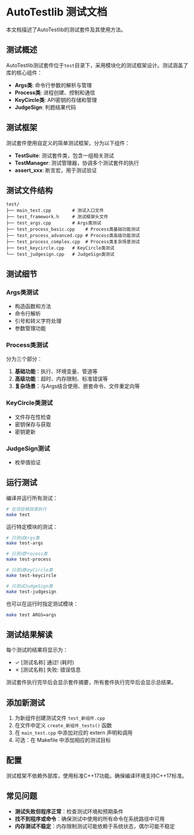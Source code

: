 # AutoTestlib 测试文档

本文档描述了AutoTestlib的测试套件及其使用方法。

## 测试概述

AutoTestlib测试套件位于`test`目录下，采用模块化的测试框架设计。测试涵盖了库的核心组件：

- **Args类**: 命令行参数的解析与管理
- **Process类**: 进程创建、控制和通信
- **KeyCircle类**: API密钥的存储和管理
- **JudgeSign**: 判题结果代码

## 测试框架

测试套件使用自定义的简单测试框架，分为以下组件：

- **TestSuite**: 测试套件类，包含一组相关测试
- **TestManager**: 测试管理器，协调多个测试套件的执行
- **assert_xxx**: 断言宏，用于测试验证

## 测试文件结构

```
test/
├── main_test.cpp        # 测试入口文件
├── test_framework.h     # 测试框架头文件
├── test_args.cpp        # Args类测试
├── test_process_basic.cpp    # Process类基础功能测试
├── test_process_advanced.cpp # Process类高级功能测试
├── test_process_complex.cpp  # Process类复杂场景测试
├── test_keycircle.cpp   # KeyCircle类测试
└── test_judgesign.cpp   # JudgeSign类测试
```

## 测试细节

### Args类测试
- 构造函数和方法
- 命令行解析
- 引号和转义字符处理
- 参数管理功能

### Process类测试
分为三个部分：
1. **基础功能**：执行、环境变量、管道等
2. **高级功能**：超时、内存限制、标准错误等
3. **复杂场景**：与Args结合使用、嵌套命令、文件重定向等

### KeyCircle类测试
- 文件存在性检查
- 密钥保存与获取
- 密钥更新

### JudgeSign测试
- 枚举值验证

## 运行测试

编译并运行所有测试：

```bash
# 在项目根目录执行
make test
```

运行特定模块的测试：

```bash
# 只测试Args类
make test-args

# 只测试Process类
make test-process

# 只测试KeyCircle类
make test-keycircle

# 只测试JudgeSign类
make test-judgesign
```

也可以在运行时指定测试模块：

```bash
make test ARGS=args
```

## 测试结果解读

每个测试的结果将显示为：
- ✓ [测试名称] 通过! (耗时)
- ✗ [测试名称] 失败: 错误信息

测试套件执行完毕后会显示套件摘要，所有套件执行完毕后会显示总结果。

## 添加新测试

1. 为新组件创建测试文件 `test_新组件.cpp`
2. 在文件中定义 `create_新组件_tests()` 函数
3. 在 `main_test.cpp` 中添加对应的 extern 声明和调用
4. 可选：在 Makefile 中添加相应的测试目标

## 配置

测试框架不依赖外部库，使用标准C++17功能。确保编译环境支持C++17标准。

## 常见问题

- **测试失败但程序正常**：检查测试环境和预期条件
- **找不到程序或命令**：确保测试中使用的所有命令在系统路径中可用
- **内存测试不稳定**：内存限制测试可能依赖于系统状态，偶尔可能不稳定
